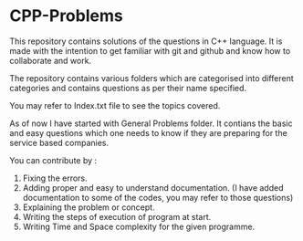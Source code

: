 # CPP-Problems
This repository contains solutions of the questions in C++ language. It is made with the intention to get familiar with git and github and know how to collaborate and work.

The repository contains various folders which are categorised into different categories and contains questions as per their name specified.

You may refer to Index.txt file to see the topics covered.

As of now I have started with General Problems folder. It contians the basic and easy questions which one needs to know if they are preparing for the service based companies.

You can contribute by :
1. Fixing the errors.
2. Adding proper and easy to understand documentation. (I have added documentation to some of the codes, you may refer to those questions)
3. Explaining the problem or concept.
4. Writing the steps of execution of program at start.
5. Writing Time and Space complexity for the given programme.
